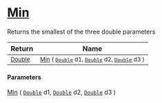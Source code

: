 # [Min](./MathHelper-100663402.md)

Returns the smallest of the three double parameters

| Return | Name | 
| --- | --- | 
| <sub>[Double](https://docs.microsoft.com/en-us/dotnet/api/System.Double)</sub>| <sub>[Min](./MathHelper-100663402.md) ( [`Double`](https://docs.microsoft.com/en-us/dotnet/api/System.Double) d1, [`Double`](https://docs.microsoft.com/en-us/dotnet/api/System.Double) d2, [`Double`](https://docs.microsoft.com/en-us/dotnet/api/System.Double) d3 )</sub>| <br>


#### Parameters
[Min](./MathHelper-100663402.md) ( [`Double`](https://docs.microsoft.com/en-us/dotnet/api/System.Double) d1, [`Double`](https://docs.microsoft.com/en-us/dotnet/api/System.Double) d2, [`Double`](https://docs.microsoft.com/en-us/dotnet/api/System.Double) d3 )